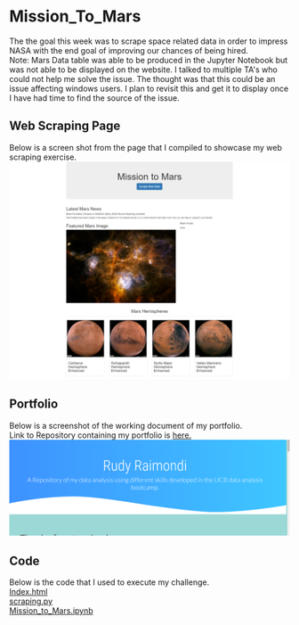 # Mission_To_Mars
The the goal this week was to scrape space related data in order to impress NASA with the end goal of improving our chances of being hired.<br/>
Note: Mars Data table was able to be produced in the Jupyter Notebook but was not able to be displayed on the website.  I talked to multiple TA's who could not help me solve the issue.  The thought was that this could be an issue affecting windows users.  I plan to revisit this and get it to display once I have had time to find the source of the issue.

## Web Scraping Page
Below is a screen shot from the page that I compiled to showcase my web scraping exercise.
![MTM](https://github.com/RudyR32/Mission_To_Mars/blob/master/Mission_to_Mars_Fullpage.png)

## Portfolio
Below is a screenshot of the working document of my portfolio.<br/>
Link to Repository containing my portfolio is [here.](https://github.com/RudyR32/Rudy_Portfolio)
![Portfolio](https://github.com/RudyR32/Mission_To_Mars/blob/master/Rudy_Portfolio_First_Attempt.png)

## Code
Below is the code that I used to execute my challenge.<br/>
[Index.html](https://github.com/RudyR32/Mission_To_Mars/blob/master/apps/templates/index.html)<br/>
[scraping.py](https://github.com/RudyR32/Mission_To_Mars/blob/master/scraping.py)<br/>
[Mission_to_Mars.ipynb](https://github.com/RudyR32/Mission_To_Mars/blob/master/Mission_to_Mars.ipynb)
